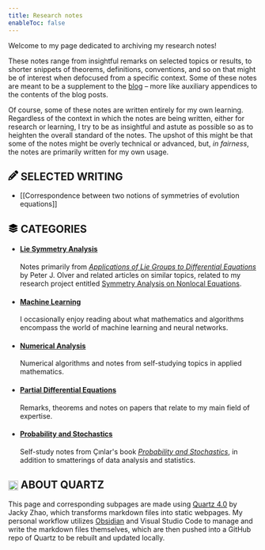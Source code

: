 ```yaml
---
title: Research notes
enableToc: false
---
```



Welcome to my page dedicated to archiving my research notes! 

These notes range from insightful remarks on selected topics or results, to shorter snippets of theorems, definitions, conventions, and so on that might be of interest when defocused from a specific context. Some of these notes are meant to be a supplement to the [blog](jonaspvean.github.io/blog/) – more like auxiliary appendices to the contents of the blog posts. 

Of course, some of these notes are written entirely for my own learning. Regardless of the context in which the notes are being written, either for research or learning, I try to be as insightful and astute as possible so as to heighten the overall standard of the notes. The upshot of this might be that some of the notes might be overly technical or advanced, but, *in fairness*, the notes are primarily written for my own usage.

## <svg xmlns="http://www.w3.org/2000/svg" viewBox="0 0 512 512" width="20px" fill= "var(--darkgray)"><!--!Font Awesome Free 6.6.0 by @fontawesome - https://fontawesome.com License - https://fontawesome.com/license/free Copyright 2024 Fonticons, Inc.--><path d="M410.3 231l11.3-11.3-33.9-33.9-62.1-62.1L291.7 89.8l-11.3 11.3-22.6 22.6L58.6 322.9c-10.4 10.4-18 23.3-22.2 37.4L1 480.7c-2.5 8.4-.2 17.5 6.1 23.7s15.3 8.5 23.7 6.1l120.3-35.4c14.1-4.2 27-11.8 37.4-22.2L387.7 253.7 410.3 231zM160 399.4l-9.1 22.7c-4 3.1-8.5 5.4-13.3 6.9L59.4 452l23-78.1c1.4-4.9 3.8-9.4 6.9-13.3l22.7-9.1 0 32c0 8.8 7.2 16 16 16l32 0zM362.7 18.7L348.3 33.2 325.7 55.8 314.3 67.1l33.9 33.9 62.1 62.1 33.9 33.9 11.3-11.3 22.6-22.6 14.5-14.5c25-25 25-65.5 0-90.5L453.3 18.7c-25-25-65.5-25-90.5 0zm-47.4 168l-144 144c-6.2 6.2-16.4 6.2-22.6 0s-6.2-16.4 0-22.6l144-144c6.2-6.2 16.4-6.2 22.6 0s6.2 16.4 0 22.6z"/></svg> SELECTED WRITING
- [[Correspondence between two notions of symmetries of evolution equations]]

## <svg xmlns="http://www.w3.org/2000/svg" viewBox="0 0 576 512" width="20px" fill= "var(--darkgray)"><!--!Font Awesome Free 6.6.0 by @fontawesome - https://fontawesome.com License - https://fontawesome.com/license/free Copyright 2024 Fonticons, Inc.--><path d="M264.5 5.2c14.9-6.9 32.1-6.9 47 0l218.6 101c8.5 3.9 13.9 12.4 13.9 21.8s-5.4 17.9-13.9 21.8l-218.6 101c-14.9 6.9-32.1 6.9-47 0L45.9 149.8C37.4 145.8 32 137.3 32 128s5.4-17.9 13.9-21.8L264.5 5.2zM476.9 209.6l53.2 24.6c8.5 3.9 13.9 12.4 13.9 21.8s-5.4 17.9-13.9 21.8l-218.6 101c-14.9 6.9-32.1 6.9-47 0L45.9 277.8C37.4 273.8 32 265.3 32 256s5.4-17.9 13.9-21.8l53.2-24.6 152 70.2c23.4 10.8 50.4 10.8 73.8 0l152-70.2zm-152 198.2l152-70.2 53.2 24.6c8.5 3.9 13.9 12.4 13.9 21.8s-5.4 17.9-13.9 21.8l-218.6 101c-14.9 6.9-32.1 6.9-47 0L45.9 405.8C37.4 401.8 32 393.3 32 384s5.4-17.9 13.9-21.8l53.2-24.6 152 70.2c23.4 10.8 50.4 10.8 73.8 0z"/></svg> CATEGORIES 
<ul>
    <li>
    <h4><a href="/symmetry_analysis/" style="color: var(--darkgray);"> Lie Symmetry Analysis</a></h4>
    <span> Notes primarily from <em><a href="https://link.springer.com/book/10.1007/978-1-4612-4350-2"> Applications of Lie Groups to Differential Equations </a></em> by Peter J. Olver and related articles on similar topics, related to my research project entitled <a href="jonaspvean.github.io/projects/article_symmetry_analysis"> Symmetry Analysis on Nonlocal Equations</a>.</span>
    </li>
    <li>
    <h4><a href="/machine_learning/" style="color: var(--darkgray);"> Machine Learning</a></h4>
    <span> I occasionally enjoy reading about what mathematics and algorithms encompass the world of machine learning and neural networks. </span>
    </li>
    <li>
    <h4><a href="/numerical_analysis/" style="color: var(--darkgray);"> Numerical Analysis</a></h4>
    <span> Numerical algorithms and notes from self-studying topics in applied mathematics. </span>
    </li>
    <li>
    <h4><a href="/partial_differential_equations/" style="color: var(--darkgray);"> Partial Differential Equations</a></h4>
    <span> Remarks, theorems and notes on papers that relate to my main field of expertise. </span>
    </li>
    <li>
    <h4><a href="/probability_and_stochastics/" style="color: var(--darkgray);"> Probability and Stochastics</a></h4>
    <span> Self-study notes from Çınlar's book <em><a href="https://link.springer.com/book/10.1007/978-0-387-87859-1"> Probability and Stochastics</a></em>, in addition to smatterings of data analysis and statistics.</span>
    </li>
</ul>

## <img src="static/quartz-icon.png" width="20px" style="vertical-align: middle;"> ABOUT QUARTZ
This page and corresponding subpages are made using <a href="https://quartz.jzhao.xyz/">Quartz 4.0</a> by Jacky Zhao, which transforms markdown files into static webpages. My personal workflow utilizes <a href="https://obsidian.md/">Obsidian</a> and Visual Studio Code to manage and write the markdown files themselves, which are then pushed into a GitHub repo of Quartz to be rebuilt and updated locally. 
